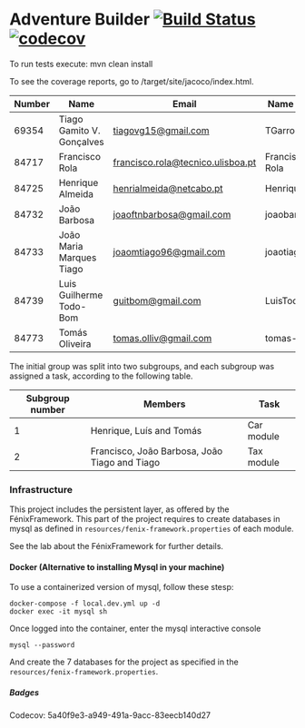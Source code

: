 # Adventure Builder [![Build Status](https://travis-ci.com/tecnico-softeng/es18tg_05-project.svg?token=AxNx9wcybfDzx14WWtky&branch=develop)](https://travis-ci.com/tecnico-softeng/es18tg_05-project) [![codecov](https://codecov.io/gh/tecnico-softeng/es18tg_05-project/branch/master/graph/badge.svg?token=ZOuBdcHdd5)](https://codecov.io/gh/tecnico-softeng/es18tg_05-project)

To run tests execute: mvn clean install

To see the coverage reports, go to <module name>/target/site/jacoco/index.html.


|   Number   |          Name           |            	Email	  			|   Name GitHUb  | Grupo |
| ---------- | ----------------------- | ---------------------------------- | -------------- | ----- |
|69354       |Tiago Gamito V. Gonçalves|tiagovg15@gmail.com 				|TGarrocha	 	 |   5   |
|84717       |Francisco Rola           |francisco.rola@tecnico.ulisboa.pt 	|Francisco-Rola  |   5   |
|84725       |Henrique Almeida         |henrialmeida@netcabo.pt	 			|Henrique97      |   5   |
|84732       |João Barbosa             |joaoftnbarbosa@gmail.com 			|joaobarbosa97   |   5   |
|84733       |João Maria Marques Tiago |joaomtiago96@gmail.com   			|joaotiago96     |   5   |
|84739       |Luis Guilherme Todo-Bom  |guitbom@gmail.com        			|LuisTodoBom     |   5   |
|84773       |Tomás Oliveira           |tomas.olliv@gmail.com    			|tomas-olliv     |   5   |

The initial group was split into two subgroups, and each subgroup was assigned a task, according to the following table.

| Subgroup number |					  Members	   				  | 											   Task     							    			|
| --------------- | --------------------------------------------- | --------------------------------------------------------------------------------------------------- |
| 		 1		  | 		  Henrique, Luís and Tomás 			  | Car module 					|
|		 2		  | Francisco, João Barbosa, João Tiago and Tiago | Tax module 					|

### Infrastructure

This project includes the persistent layer, as offered by the FénixFramework.
This part of the project requires to create databases in mysql as defined in `resources/fenix-framework.properties` of each module.

See the lab about the FénixFramework for further details.

#### Docker (Alternative to installing Mysql in your machine)

To use a containerized version of mysql, follow these stesp:

```
docker-compose -f local.dev.yml up -d
docker exec -it mysql sh
```

Once logged into the container, enter the mysql interactive console

```
mysql --password
```

And create the 7 databases for the project as specified in
the `resources/fenix-framework.properties`.

##### Badges

Codecov: 5a40f9e3-a949-491a-9acc-83eecb140d27
